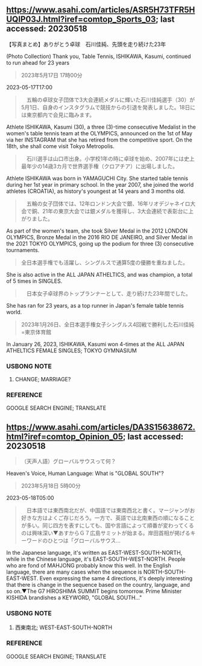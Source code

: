 
## https://www.asahi.com/articles/ASR5H73TFR5HUQIP03J.html?iref=comtop_Sports_03; last accessed: 20230518

【写真まとめ】ありがとう卓球　石川佳純、先頭を走り続けた23年

(Photo Collection) Thank you, Table Tennis, ISHIKAWA, Kasumi, continued to run ahead for 23 years

> 2023年5月17日 17時00分

2023-05-17T17:00

>　五輪の卓球女子団体で3大会連続メダルに輝いた石川佳純選手（30）が5月1日、自身のインスタグラムで競技からの引退を発表しました。18日には東京都内で会見に臨みます。

Athlete ISHIKAWA, Kasumi (30), a three (3)-time consecutive Medalist in the women's table tennis team at the OLYMPICS, announced on the 1st of May via her INSTAGRAM that she has retired from the competitive sport. On the 18th, she shall come visit Tokyo Metropolis.

>　石川選手は山口市出身。小学校1年の時に卓球を始め、2007年には史上最年少の14歳3カ月で世界選手権（クロアチア）に出場しました。

Athlete ISHIKAWA was born in YAMAGUCHI City. She started table tennis during her 1st year in primary school. In the year 2007, she joined the world athletes (CROATIA), as history's youngest at 14 years and 3 months old. 

>　五輪の女子団体では、12年ロンドン大会で銀、16年リオデジャネイロ大会で銅、21年の東京大会では銀メダルを獲得し、3大会連続で表彰台に上がりました。

As part of the women's team, she took Silver Medal in the 2012 LONDON OLYMPICS, Bronze Medal in the 2016 RIO DE JANEIRO, and Silver Medal in the 2021 TOKYO OLYMPICS, going up the podium for three (3) consecutive tournaments.

> 全日本選手権でも活躍し、シングルスで通算5度の優勝を重ねました。

She is also active in the ALL JAPAN ATHELTICS, and was champion, a total of 5 times in SINGLES.

>　日本女子卓球界のトップランナーとして、走り続けた23年間でした。

She has ran for 23 years, as a top runner in Japan's female table tennis world. 

> 2023年1月26日、全日本選手権女子シングルス4回戦で勝利した石川佳純=東京体育館

In January 26, 2023, ISHIKAWA, Kasumi won 4-times at the ALL JAPAN ATHELTICS FEMALE SINGLES; TOKYO GYMNASIUM

### USBONG NOTE

1) CHANGE; MARRIAGE?

### REFERENCE

GOOGLE SEARCH ENGINE; TRANSLATE

## https://www.asahi.com/articles/DA3S15638672.html?iref=comtop_Opinion_05; last accessed: 20230518

> （天声人語）グローバルサウスって何？

Heaven's Voice, Human Language: What is "GLOBAL SOUTH"?

> 2023年5月18日 5時00分

2023-05-18T05:00

>　日本語では東西南北だが、中国語では東南西北と書く。マージャンがお好きな方はよくご存じだろう。一方で、英語では北南東西の順になることが多い。同じ四方を表すにしても、国や言語によって順番が変わってくるのは興味深い▼あすからＧ７広島サミットが始まる。岸田首相が掲げるキーワードのひとつは「グローバルサウス…

In the Japanese language, it's written as EAST-WEST-SOUTH-NORTH, while in the Chinese language, it's EAST-SOUTH-WEST-NORTH. People who are fond of MAHJONG probably know this well. In the English language, there are many cases when the sequence is NORTH-SOUTH-EAST-WEST. Even expressing the same 4 directions, it's deeply interesting that there is change in the sequence based on the country, language, and so on.▼The G7 HIROSHIMA SUMMIT begins tomorrow. Prime Minister KISHIDA brandishes a KEYWORD, "GLOBAL SOUTH..."

### USBONG NOTE

1) 西東南北; WEST-EAST-SOUTH-NORTH

### REFERENCE

GOOGLE SEARCH ENGINE; TRANSLATE

